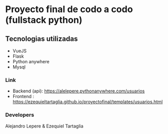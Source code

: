 # Proyecto final de codo a codo (fullstack python)

## Tecnologias utilizadas

- VueJS
- Flask
- Python anywhere
- Mysql
  
### Link
- Backend (api): https://alelepere.pythonanywhere.com/usuarios
- Frontend : https://ezequieltartaglia.github.io/proyectofinal/templates/usuarios.html

### Developers
 Alejandro Lepere & Ezequiel Tartaglia
